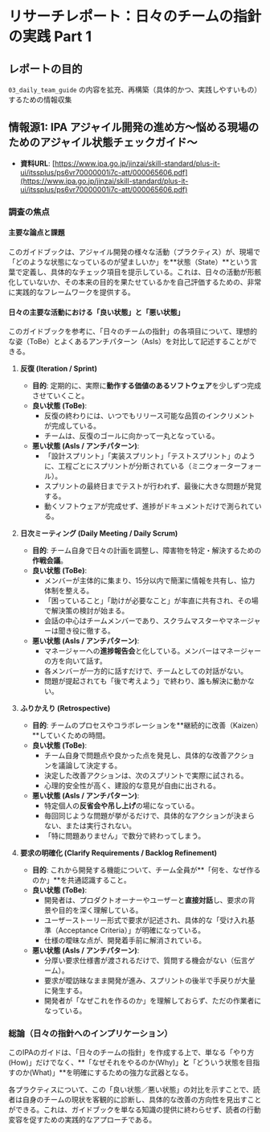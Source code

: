 # リサーチレポート：日々のチームの指針の実践 Part 1

## レポートの目的
`03_daily_team_guide` の内容を拡充、再構築（具体的かつ、実践しやすいもの）するための情報収集

## 情報源1: IPA アジャイル開発の進め方～悩める現場のためのアジャイル状態チェックガイド～

*   **資料URL**: [https://www.ipa.go.jp/jinzai/skill-standard/plus-it-ui/itssplus/ps6vr70000001i7c-att/000065606.pdf](https://www.ipa.go.jp/jinzai/skill-standard/plus-it-ui/itssplus/ps6vr70000001i7c-att/000065606.pdf)

### 調査の焦点

#### 主要な論点と課題
このガイドブックは、アジャイル開発の様々な活動（プラクティス）が、現場で「どのような状態になっているのが望ましいか」を**状態（State）**という言葉で定義し、具体的なチェック項目を提示している。これは、日々の活動が形骸化していないか、その本来の目的を果たせているかを自己評価するための、非常に実践的なフレームワークを提供する。

#### 日々の主要な活動における「良い状態」と「悪い状態」
このガイドブックを参考に、「日々のチームの指針」の各項目について、理想的な姿（ToBe）とよくあるアンチパターン（AsIs）を対比して記述することができる。

1.  **反復 (Iteration / Sprint)**
    *   **目的**: 定期的に、実際に**動作する価値のあるソフトウェア**を少しずつ完成させていくこと。
    *   **良い状態 (ToBe)**:
        *   反復の終わりには、いつでもリリース可能な品質のインクリメントが完成している。
        *   チームは、反復のゴールに向かって一丸となっている。
    *   **悪い状態 (AsIs / アンチパターン)**:
        *   「設計スプリント」「実装スプリント」「テストスプリント」のように、工程ごとにスプリントが分断されている（ミニウォーターフォール）。
        *   スプリントの最終日までテストが行われず、最後に大きな問題が発覚する。
        *   動くソフトウェアが完成せず、進捗がドキュメントだけで測られている。

2.  **日次ミーティング (Daily Meeting / Daily Scrum)**
    *   **目的**: チーム自身で日々の計画を調整し、障害物を特定・解決するための**作戦会議**。
    *   **良い状態 (ToBe)**:
        *   メンバーが主体的に集まり、15分以内で簡潔に情報を共有し、協力体制を整える。
        *   「困っていること」「助けが必要なこと」が率直に共有され、その場で解決策の検討が始まる。
        *   会話の中心はチームメンバーであり、スクラムマスターやマネージャーは聞き役に徹する。
    *   **悪い状態 (AsIs / アンチパターン)**:
        *   マネージャーへの**進捗報告会**と化している。メンバーはマネージャーの方を向いて話す。
        *   各メンバーが一方的に話すだけで、チームとしての対話がない。
        *   問題が提起されても「後で考えよう」で終わり、誰も解決に動かない。

3.  **ふりかえり (Retrospective)**
    *   **目的**: チームのプロセスやコラボレーションを**継続的に改善（Kaizen）**していくための時間。
    *   **良い状態 (ToBe)**:
        *   チーム自身で問題点や良かった点を発見し、具体的な改善アクションを議論して決定する。
        *   決定した改善アクションは、次のスプリントで実際に試される。
        *   心理的安全性が高く、建設的な意見が自由に出される。
    *   **悪い状態 (AsIs / アンチパターン)**:
        *   特定個人の**反省会や吊し上げ**の場になっている。
        *   毎回同じような問題が挙がるだけで、具体的なアクションが決まらない、または実行されない。
        *   「特に問題ありません」で数分で終わってしまう。

4.  **要求の明確化 (Clarify Requirements / Backlog Refinement)**
    *   **目的**: これから開発する機能について、チーム全員が**「何を、なぜ作るのか」**を共通認識すること。
    *   **良い状態 (ToBe)**:
        *   開発者は、プロダクトオーナーやユーザーと**直接対話**し、要求の背景や目的を深く理解している。
        *   ユーザーストーリー形式で要求が記述され、具体的な「受け入れ基準（Acceptance Criteria）」が明確になっている。
        *   仕様の曖昧な点が、開発着手前に解消されている。
    *   **悪い状態 (AsIs / アンチパターン)**:
        *   分厚い要求仕様書が渡されるだけで、質問する機会がない（伝言ゲーム）。
        *   要求が曖訪昧なまま開発が進み、スプリントの後半で手戻りが大量に発生する。
        *   開発者が「なぜこれを作るのか」を理解しておらず、ただの作業者になっている。

### 総論（日々の指針へのインプリケーション）
このIPAのガイドは、「日々のチームの指針」を作成する上で、単なる「やり方(How)」だけでなく、**「なぜそれをやるのか(Why)」**と**「どういう状態を目指すのか(What)」**を明確にするための強力な武器となる。

各プラクティスについて、この「良い状態／悪い状態」の対比を示すことで、読者は自身のチームの現状を客観的に診断し、具体的な改善の方向性を見出すことができる。これは、ガイドブックを単なる知識の提供に終わらせず、読者の行動変容を促すための実践的なアプローチである。 
